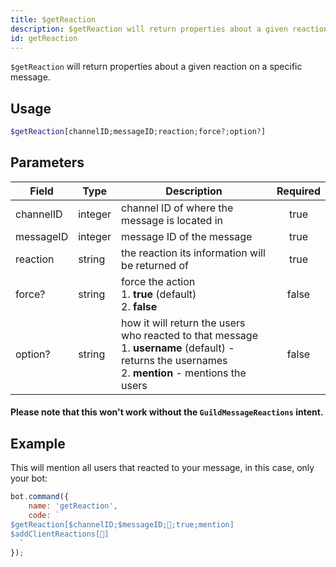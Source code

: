 ```yaml
---
title: $getReaction
description: $getReaction will return properties about a given reaction on a specific message.
id: getReaction
---
```


`$getReaction` will return properties about a given reaction on a specific message.

## Usage

```php
$getReaction[channelID;messageID;reaction;force?;option?]
```

## Parameters

| Field     | Type    | Description                                                                                                                                                    | Required |
|-----------|---------|----------------------------------------------------------------------------------------------------------------------------------------------------------------|:--------:|
| channelID | integer | channel ID of where the message is located in                                                                                                                  |   true   |
| messageID | integer | message ID of the message                                                                                                                                      |   true   |
| reaction  | string  | the reaction its information will be returned of                                                                                                               |   true   |
| force?    | string  | force the action <br /> 1. **true** (default) <br /> 2. **false**                                                                                              |  false   |
| option?   | string  | how it will return the users who reacted to that message <br /> 1. **username** (default) - returns the usernames   <br /> 2. **mention** - mentions the users |  false   |

#### Please note that this won't work without the `GuildMessageReactions` intent.

## Example

This will mention all users that reacted to your message, in this case, only your bot:

```javascript
bot.command({
    name: 'getReaction',
    code: `
$getReaction[$channelID;$messageID;👋;true;mention]
$addClientReactions[👋]
  `
});
```